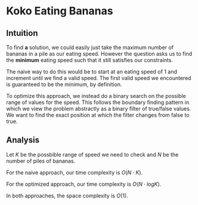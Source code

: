 # Koko Eating Bananas

## Intuition
To find **a** solution, we could easily just take the maximum number of bananas
in a pile as our eating speed. However the question asks us to find the **minimum** 
eating speed such that it still satisfies our constraints. 

The naive way to do this would be to start at an eating speed of $1$ and increment 
until we find a valid speed. The first valid speed we encountered is guaranteed 
to be the minimum, by definition.

To optimize this approach, we instead do a binary search on the possible range 
of values for the speed. This follows the boundary finding pattern in which we 
view the problem abstractly as a binary filter of true/false values. We want to
find the exact position at which the filter changes from false to true.

## Analysis
Let $K$ be the possbible range of speed we need to check and $N$ be the number of
piles of bananas.

For the naive approach, our time complexity is $O(N \cdot K)$.

For the optimized approach, our time complexity is $O(N \cdot logK)$.

In both approaches, the space complexity is $O(1)$.
